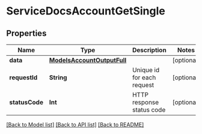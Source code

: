 # ServiceDocsAccountGetSingle

## Properties
Name | Type | Description | Notes
------------ | ------------- | ------------- | -------------
**data** | [**ModelsAccountOutputFull**](ModelsAccountOutputFull.md) |  | [optional] 
**requestId** | **String** | Unique id for each request | [optional] 
**statusCode** | **Int** | HTTP response status code | [optional] 

[[Back to Model list]](../README.md#documentation-for-models) [[Back to API list]](../README.md#documentation-for-api-endpoints) [[Back to README]](../README.md)


